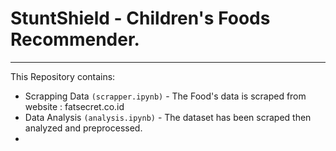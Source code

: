 # StuntShield - Children's Foods Recommender.
<hr>

This Repository contains:
- Scrapping Data `(scrapper.ipynb)` - The Food's data is scraped from website : fatsecret.co.id
- Data Analysis `(analysis.ipynb)`  - The dataset has been scraped then analyzed and preprocessed.
- 
